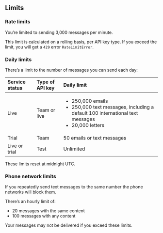 ## Limits

### Rate limits

You’re limited to sending 3,000 messages per minute.

This limit is calculated on a rolling basis, per API key type. If you exceed the limit, you will get a `429` error `RateLimitError`.

### Daily limits

There’s a limit to the number of messages you can send each day:

|Service status|Type of API key|Daily limit|
|:---|:---|:---|
|Live|Team or live|<ul class="govuk-list govuk-!-font-size-16"><li>250,000 emails</li><li>250,000 text messages, including a default 100 international text messages</li><li>20,000 letters</li></ul>|
|Trial|Team|50 emails or text messages|
|Live or trial|Test|Unlimited|

These limits reset at midnight UTC.

### Phone network limits

If you repeatedly send text messages to the same number the phone networks will block them.

There’s an hourly limit of:

- 20 messages with the same content
- 100 messages with any content

Your messages may not be delivered if you exceed these limits.
